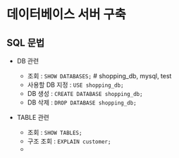# 데이터베이스 서버 구축

## SQL 문법

* DB 관련

  * 조회 : `SHOW DATABASES;` # shopping_db, mysql, test
  * 사용할 DB 지정 : `USE shopping_db;`
  * DB 생성 : `CREATE DATABASE shopping_db;`
  * DB 삭제 : `DROP DATABASE shopping_db;`

* TABLE 관련

  * 조회 : `SHOW TABLES;`
  * 구조 조회 : `EXPLAIN customer;`
  * 
